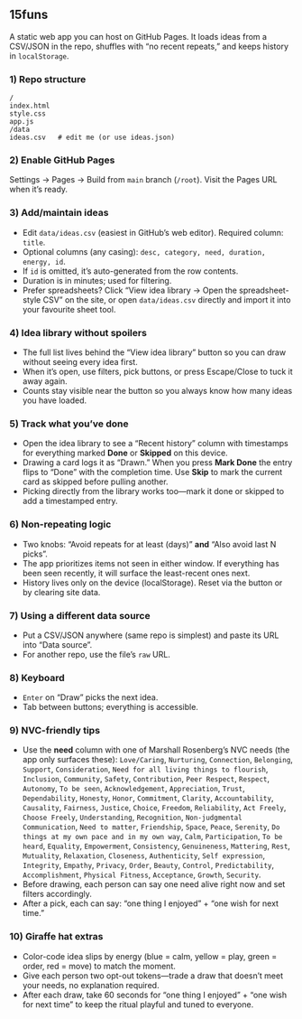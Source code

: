 ## 15funs

A static web app you can host on GitHub Pages. It loads ideas from a CSV/JSON in the repo, shuffles with
“no recent repeats,” and keeps history in `localStorage`.

### 1) Repo structure
```
/
index.html
style.css
app.js
/data
ideas.csv   # edit me (or use ideas.json)
```

### 2) Enable GitHub Pages
Settings → Pages → Build from `main` branch (`/root`). Visit the Pages URL when it’s ready.

### 3) Add/maintain ideas
- Edit `data/ideas.csv` (easiest in GitHub’s web editor). Required column: `title`.
- Optional columns (any casing): `desc, category, need, duration, energy, id`.
- If `id` is omitted, it’s auto-generated from the row contents.
- Duration is in minutes; used for filtering.
- Prefer spreadsheets? Click “View idea library → Open the spreadsheet-style CSV” on the site, or
  open `data/ideas.csv` directly and import it into your favourite sheet tool.

### 4) Idea library without spoilers
- The full list lives behind the “View idea library” button so you can draw without seeing every
  idea first.
- When it’s open, use filters, pick buttons, or press Escape/Close to tuck it away again.
- Counts stay visible near the button so you always know how many ideas you have loaded.

### 5) Track what you’ve done
- Open the idea library to see a “Recent history” column with timestamps for everything marked **Done**
  or **Skipped** on this device.
- Drawing a card logs it as “Drawn.” When you press **Mark Done** the entry flips to “Done” with the
  completion time. Use **Skip** to mark the current card as skipped before pulling another.
- Picking directly from the library works too—mark it done or skipped to add a timestamped entry.

### 6) Non-repeating logic
- Two knobs: “Avoid repeats for at least (days)” **and** “Also avoid last N picks”.
- The app prioritizes items not seen in either window. If everything has been seen recently,
  it will surface the least-recent ones next.
- History lives only on the device (localStorage). Reset via the button or by clearing site data.

### 7) Using a different data source
- Put a CSV/JSON anywhere (same repo is simplest) and paste its URL into “Data source”.
- For another repo, use the file’s `raw` URL.

### 8) Keyboard
- `Enter` on “Draw” picks the next idea.
- Tab between buttons; everything is accessible.

### 9) NVC-friendly tips
- Use the **need** column with one of Marshall Rosenberg’s NVC needs (the app only surfaces these):
  `Love/Caring`, `Nurturing`, `Connection`, `Belonging`, `Support`, `Consideration`,
  `Need for all living things to flourish`, `Inclusion`, `Community`, `Safety`, `Contribution`,
  `Peer Respect`, `Respect`, `Autonomy`, `To be seen`, `Acknowledgement`, `Appreciation`, `Trust`,
  `Dependability`, `Honesty`, `Honor`, `Commitment`, `Clarity`, `Accountability`, `Causality`,
  `Fairness`, `Justice`, `Choice`, `Freedom`, `Reliability`, `Act Freely`, `Choose Freely`,
  `Understanding`, `Recognition`, `Non-judgmental Communication`, `Need to matter`, `Friendship`,
  `Space`, `Peace`, `Serenity`, `Do things at my own pace and in my own way`, `Calm`, `Participation`,
  `To be heard`, `Equality`, `Empowerment`, `Consistency`, `Genuineness`, `Mattering`, `Rest`,
  `Mutuality`, `Relaxation`, `Closeness`, `Authenticity`, `Self expression`, `Integrity`, `Empathy`,
  `Privacy`, `Order`, `Beauty`, `Control`, `Predictability`, `Accomplishment`, `Physical Fitness`,
  `Acceptance`, `Growth`, `Security`.
- Before drawing, each person can say one need alive right now and set filters accordingly.
- After a pick, each can say: “one thing I enjoyed” + “one wish for next time.”

### 10) Giraffe hat extras
- Color-code idea slips by energy (blue = calm, yellow = play, green = order, red = move) to match
  the moment.
- Give each person two opt-out tokens—trade a draw that doesn’t meet your needs, no explanation
  required.
- After each draw, take 60 seconds for “one thing I enjoyed” + “one wish for next time” to keep the
  ritual playful and tuned to everyone.
